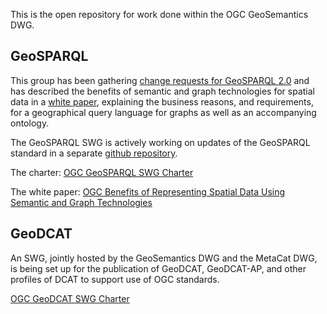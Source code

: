 This is the open repository for work done within the OGC GeoSemantics DWG. 

## GeoSPARQL

This group has been gathering [change requests for GeoSPARQL 2.0](http://ogc.standardstracker.org/requestlist.cgi?quicksearch=geosparql) and has described the benefits of semantic and graph technologies for spatial data in a [white paper](whitepaper-ideas.md), explaining the business reasons, and requirements, for a geographical query language for graphs as well as an accompanying ontology. 

The GeoSPARQL SWG is actively working on updates of the GeoSPARQL standard in a separate [github repository](github.com/opengeospatial/ogc-geosparql). 

The charter: [OGC GeoSPARQL SWG Charter](https://www.ogc.org/projects/groups/geosparqlswg)

The white paper: [OGC Benefits of Representing Spatial Data Using Semantic and Graph Technologies](https://github.com/opengeospatial/geosemantics-dwg/blob/master/white_paper/wp.pdf)

## GeoDCAT

An SWG, jointly hosted by the GeoSemantics DWG and the MetaCat DWG, is being set up for the publication of GeoDCAT, GeoDCAT-AP, and other profiles of DCAT to support use of OGC standards. 

[OGC GeoDCAT SWG Charter](geodcat_swg_charter/swg_charter.pdf)

